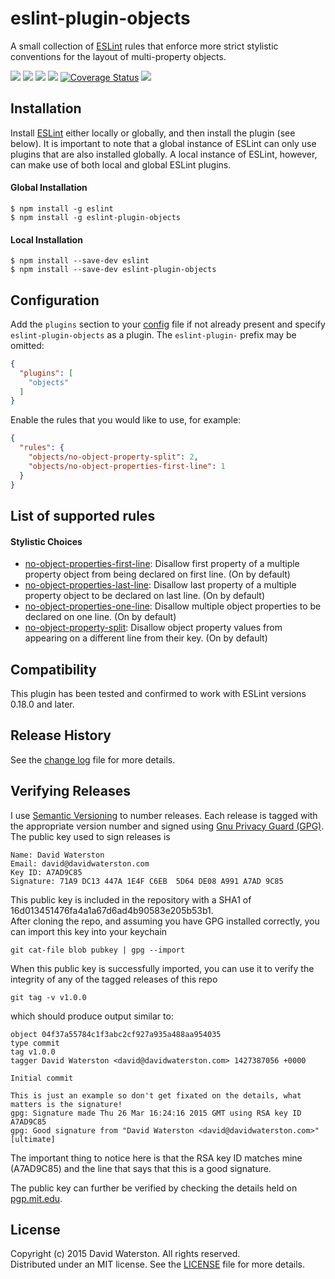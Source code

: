 # eslint-plugin-objects

A small collection of [ESLint](https://www.github.com/eslint/eslint) rules that enforce more strict stylistic conventions for the layout of multi-property objects.

<a href="http://semver.org" target="_blank" alt="Semantic Versioning"><img src="https://img.shields.io/badge/semver-1.1.1-lightgrey.svg?style=flat-square"></a>
<a href="https://github.com/davidwaterston/eslint-plugin-objects/blob/master/LICENSE" target="_blank" alt="MIT License"><img src="http://img.shields.io/badge/license-MIT-blue.svg?style=flat-square"></a>
<a href="#verifying-releases" alt="Releases signed with Gnu Privacy Guard"><img src="https://img.shields.io/badge/gpg-signed-green.svg?style=flat-square"></a>
<a href="https://travis-ci.org/davidwaterston/eslint-plugin-objects"><img src="http://img.shields.io/travis/davidwaterston/eslint-plugin-objects/master.svg?style=flat-square"></a>
<a href='https://coveralls.io/r/davidwaterston/eslint-plugin-objects?branch=master'><img src='https://coveralls.io/repos/davidwaterston/eslint-plugin-objects/badge.svg?branch=master&style=flat-square' alt='Coverage Status' /></a>
<a href="https://gitter.im/davidwaterston/eslint-plugin-objects" target="_blank" alt="Join the chat at https://gitter.im/davidwaterston/eslint-plugin-objects"><img src="https://badges.gitter.im/Join%20Chat.svg"></a>
  
  
## Installation

Install [ESLint](https://www.github.com/eslint/eslint) either locally or globally, and then install the plugin (see below). It is important to note that a global instance of ESLint can only use plugins that are also installed globally. A local instance of ESLint, however, can make use of both local and global ESLint plugins.

#### Global Installation

    $ npm install -g eslint
    $ npm install -g eslint-plugin-objects

#### Local Installation

    $ npm install --save-dev eslint
    $ npm install --save-dev eslint-plugin-objects

## Configuration

Add the `plugins` section to your [config](http://eslint.org/docs/user-guide/configuring) file if not already present and specify `eslint-plugin-objects` as a plugin. The `eslint-plugin-` prefix may be omitted:

```json
{
  "plugins": [
    "objects"
  ]
}
```

Enable the rules that you would like to use, for example:

```json
{
  "rules": {
    "objects/no-object-property-split": 2,
    "objects/no-object-properties-first-line": 1
  }
}
```

## List of supported rules

#### Stylistic Choices

* [no-object-properties-first-line](docs/rules/no-object-properties-first-line.md): Disallow first property of a multiple property object from being declared on first line. (On by default)
* [no-object-properties-last-line](docs/rules/no-object-properties-last-line.md): Disallow last property of a multiple property object to be declared on last line. (On by default)
* [no-object-properties-one-line](docs/rules/no-object-properties-one-line.md): Disallow multiple object properties to be declared on one line. (On by default)
* [no-object-property-split](docs/rules/no-object-property-split.md): Disallow object property values from appearing on a different line from their key. (On by default)

  
## Compatibility
This plugin has been tested and confirmed to work with ESLint versions 0.18.0 and later. 

  
## Release History
See the [change log](https://github.com/davidwaterston/eslint-plugin-objects/blob/master/CHANGELOG.md) file for more details.
  
  
## Verifying Releases
I use <a href="http://semver.org" target="_blank" alt="Semantic Versioning">Semantic Versioning</a> to number releases. Each release is tagged with the appropriate version number and signed using <a href="https://www.gnupg.org" target="_blank" alt="Gnu Privacy Guard (GPG)">Gnu Privacy Guard (GPG)</a>. The public key used to sign releases is  
```
Name: David Waterston  
Email: david@davidwaterston.com  
Key ID: A7AD9C85  
Signature: 71A9 DC13 447A 1E4F C6EB  5D64 DE08 A991 A7AD 9C85  
```
This public key is included in the repository with a SHA1 of 16d013451476fa4a1a67d6ad4b90583e205b53b1.  
After cloning the repo, and assuming you have GPG installed correctly, you can import this key into your keychain
```
git cat-file blob pubkey | gpg --import
```
When this public key is successfully imported, you can use it to verify the integrity of any of the tagged releases of this repo
```
git tag -v v1.0.0
```
which should produce output similar to:
```
object 04f37a55784c1f3abc2cf927a935a488aa954035  
type commit  
tag v1.0.0  
tagger David Waterston <david@davidwaterston.com> 1427387056 +0000  
  
Initial commit  
  
This is just an example so don't get fixated on the details, what matters is the signature!
gpg: Signature made Thu 26 Mar 16:24:16 2015 GMT using RSA key ID A7AD9C85
gpg: Good signature from "David Waterston <david@davidwaterston.com>" [ultimate]
```
The important thing to notice here is that the RSA key ID matches mine (A7AD9C85) and the line that says that this is a good signature.  
  
The public key can further be verified by checking the details held on <a href="http://pgp.mit.edu/pks/lookup?search=david%40davidwaterston.com&op=index&fingerprint=on&exact=on" target="_blank" alt="pgp.mit.edu">pgp.mit.edu</a>.
  
  
## License
Copyright (c) 2015 David Waterston. All rights reserved.  
Distributed under an MIT license. See the [LICENSE](https://github.com/davidwaterston/eslint-plugin-objects/blob/master/LICENSE) file for more details.

